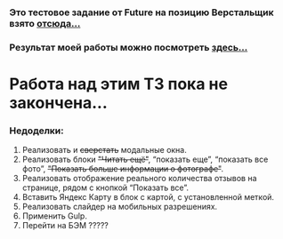 
### Это тестовое задание от Future на позицию Верстальщик взято [отсюда...](https://github.com/fugr-ru/frontend-html-3)

### Результат моей работы можно посмотреть [здесь...](http://rinat-future-layout-test.surge.sh)

# Работа над этим ТЗ пока не закончена...

### Недоделки:
1. Реализовать и ~~сверстать~~ модальные окна.
1. Реализовать блоки ~~"Читать ещё"~~, “показать еще”, “показать все фото”, ~~"Показать больше информации о фотографе"~~.
1. Реализовать отображение реального количества отзывов на странице, рядом с кнопкой “Показать все”.
1. Вставить Яндекс Карту в блок с картой, с установленной меткой.
1. Реализовать слайдер на мобильных разрешениях.
1. Применить Gulp.
1. Перейти на БЭМ ?????